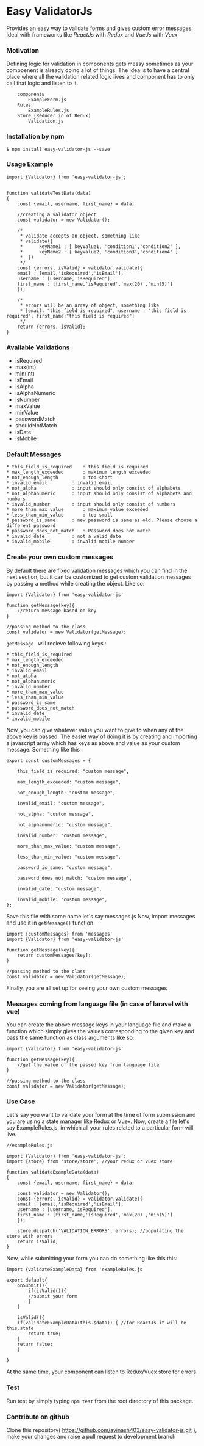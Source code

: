 # Easy ValidatorJs
Provides an easy way to validate forms and gives custom error messages.
Ideal with frameworks like *ReactJs* with *Redux* and *VueJs* with *Vuex*

### Motivation
Defining logic for validation in components gets messy sometimes as your compoenent is already doing a lot of things. The idea is to have a central place where all the validation related logic lives and component has to only call that logic and listen to it.
```src
    components
        ExampleForm.js
    Rules
        ExampleRules.js
    Store (Reducer in of Redux)
        Validation.js
```



### Installation by npm
	$ npm install easy-validator-js --save 

### Usage Example
``` 
import {Validator} from 'easy-validator-js';


function validateTestData(data)
{
    const {email, username, first_name} = data;

    //creating a validator object
    const validator = new Validator();

    /*
     * validate accepts an object, something like 
     * validate({
     *		keyName1 : [ keyValue1, 'condition1','condition2' ],
     *		keyName2 : [ keyValue2, 'condition3','condition4' ]
     *	})
     */
    const {errors, isValid} = validator.validate({
	email : [email,'isRequired','isEmail'],
	username : [username,'isRequired'],
	first_name : [first_name,'isRequired','max(20)','min(5)']
    });

    /*
     * errors will be an array of object, something like
     * [email: "this field is required", username : "this field is required", first_name:"this field is required"]    
     */
    return {errors, isValid};
}	

```


### Available Validations
* isRequired
* max(int)
* min(int)
* isEmail
* isAlpha
* isAlphaNumeric
* isNumber
* maxValue
* minValue
* passwordMatch
* shouldNotMatch
* isDate
* isMobile

### Default Messages
```
* this_field_is_required 	: this field is required
* max_length_exceeded   	: maximum length exceeded
* not_enough_length 		: too short
* invalid_email 		: invalid email
* not_alpha 			: input should only consist of alphabets
* not_alphanumeric 		: input should only consist of alphabets and numbers
* invalid_number 		: input should only consist of numbers
* more_than_max_value 		: maximum value exceeded
* less_than_min_value 		: too small
* password_is_same 		: new password is same as old. Please choose a different password
* password_does_not_match 	: Password does not match
* invalid_date 			: not a valid date
* invalid_mobile 		: invalid mobile number
```


### Create your own custom messages

By default there are fixed validation messages which you can find in the next section, but it can be customized to get custom validation messages by passing a method while creating the object. Like so:
```
import {Validator} from 'easy-validator-js'

function getMessage(key){
	//return message based on key
}

//passing method to the class
const validator = new Validator(getMessage);

```

`getMessage ` will recieve following keys : 
```
* this_field_is_required
* max_length_exceeded
* not_enough_length
* invalid_email
* not_alpha
* not_alphanumeric
* invalid_number
* more_than_max_value
* less_than_min_value
* password_is_same
* password_does_not_match
* invalid_date
* invalid_mobile
```

Now, you can give whatever value you want to give to when any of the above key is passed. The easiet way of doing it is by creating and importing a javascript array which has keys as above and value as your custom message.
Something like this : 
```
export const customMessages = {

    this_field_is_required: "custom message",

    max_length_exceeded: "custom message",

    not_enough_length: "custom message",

    invalid_email: "custom message",

    not_alpha: "custom message",

    not_alphanumeric: "custom message",

    invalid_number: "custom message",

    more_than_max_value: "custom message",

    less_than_min_value: "custom message",

    password_is_same: "custom message",

    password_does_not_match: "custom message",

    invalid_date: "custom message",

    invalid_mobile: "custom message",
};
```

Save this file with some name let's say messages.js
Now, import messages and use it in `getMessage()` function

```
import {customMessages} from 'messages'
import {Validator} from 'easy-validator-js'

function getMessage(key){
    return customMessages[key];
}

//passing method to the class
const validator = new Validator(getMessage);

```

Finally, you are all set up for seeing your own custom messages


### Messages coming from language file (in case of laravel with vue)
You can create the above message keys in your language file and make a function which simply gives the values corresponding to the given key and pass the same function as class arguments like so:
```
import {Validator} from 'easy-validator-js'

function getMessage(key){
    //get the value of the passed key from language file
}

//passing method to the class
const validator = new Validator(getMessage);

```

### Use Case
Let's say you want to validate your form at the time of form submission and you are using a state manager like Redux or Vuex. 
Now, create a file let's say ExampleRules.js, in which all your rules related to a particular form will live.
```
//exampleRules.js

import {Validator} from 'easy-validator-js';
import {store} from 'store/store'; //your redux or vuex store

function validateExampleData(data)
{
    const {email, username, first_name} = data;

    const validator = new Validator();
    const {errors, isValid} = validator.validate({
	email : [email,'isRequired','isEmail'],
	username : [username,'isRequired'],
	first_name : [first_name,'isRequired','max(20)','min(5)']
    });
	
    store.dispatch('VALIDATION_ERRORS', errors); //populating the store with errors
    return isValid;
}	
```
Now, while submitting your form you can do something like this this:
```
import {validateExampleData} from 'exampleRules.js' 

export default{
    onSubmit(){
        if(isValid()){
	    //submit your form
        }
    }
    
    isValid(){
	if(validateExampleData(this.$data)) { //for ReactJs it will be this.state	
	    return true;	    
	}
	return false;
    }

}
```
At the same time, your component can listen to Redux/Vuex store for errors.


### Test
Run test by simply typing `npm test` from the root directory of this package.

### Contribute on github
Clone this repository( https://github.com/avinash403/easy-validator-js.git ), make your changes and raise a pull request to development branch



